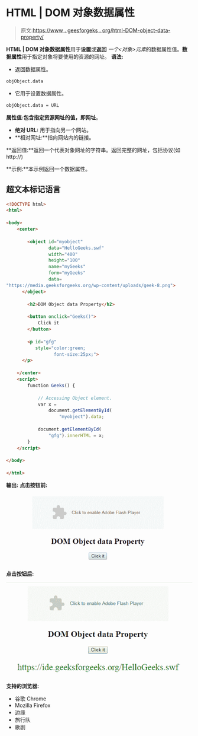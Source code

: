 # HTML | DOM 对象数据属性

> 原文:[https://www . geesforgeks . org/html-DOM-object-data-property/](https://www.geeksforgeeks.org/html-dom-object-data-property/)

**HTML | DOM 对象数据属性**用于**设置**或**返回** *一个<对象>元素*的数据属性值。**数据属性**用于指定对象将要使用的资源的网址。
**语法:**

*   返回数据属性。

```html
objObject.data
```

*   它用于设置数据属性。

```html
objObject.data = URL
```

**属性值:**包含指定资源网址的值，即**网址**。

*   **绝对 URL:** 用于指向另一个网站。
*   **相对网址:**指向网站内的链接。

**返回值:**返回一个代表对象网址的字符串。返回完整的网址，包括协议(如 http://)

**示例:**本示例返回一个数据属性。

## 超文本标记语言

```html
<!DOCTYPE html>
<html>

<body>
    <center>

        <object id="myobject"
                data="HelloGeeks.swf"
                width="400"
                height="100"
                name="myGeeks"
                form="myGeeks"
                data=
"https://media.geeksforgeeks.org/wp-content/uploads/geek-8.png">
      </object>

        <h2>DOM Object data Property</h2>

        <button onclick="Geeks()">
            Click it
        </button>

        <p id="gfg"
           style="color:green;
                  font-size:25px;">
      </p>

    </center>
    <script>
        function Geeks() {

            // Accessing Object element.
            var x =
                document.getElementById(
                    "myobject").data;

            document.getElementById(
                "gfg").innerHTML = x;
        }
    </script>

</body>

</html>
```

**输出:**
**点击按钮前:**

![](img/bcae1677951e0948bb78217e3fad7471.png)

**点击按钮后:**

![](img/b26b202abb66a5342befb89bc3d370cb.png)

**支持的浏览器:**

*   谷歌 Chrome
*   Mozilla Firefox
*   边缘
*   旅行队
*   歌剧